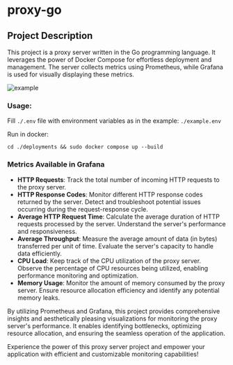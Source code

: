 # proxy-go

## Project Description

This project is a proxy server written in the Go programming language. It leverages the power of Docker Compose for effortless deployment and management. The server collects metrics using Prometheus, while Grafana is used for visually displaying these metrics.

![example](https://github.com/MaksimPozharskiy/proxy-go/assets/47855527/46ade724-da27-4123-aba0-b0016a1efa49)


### Usage:

Fill `./.env` file with environment variables as in the example: `./example.env` 

Run in docker:
```shell
cd ./deployments && sudo docker compose up --build
```

### Metrics Available in Grafana

- **HTTP Requests**: Track the total number of incoming HTTP requests to the proxy server. 
- **HTTP Response Codes**: Monitor different HTTP response codes returned by the server. Detect and troubleshoot potential issues occurring during the request-response cycle.
- **Average HTTP Request Time**: Calculate the average duration of HTTP requests processed by the server. Understand the server's performance and responsiveness.
- **Average Throughput**: Measure the average amount of data (in bytes) transferred per unit of time. Evaluate the server's capacity to handle data efficiently.
- **CPU Load**: Keep track of the CPU utilization of the proxy server. Observe the percentage of CPU resources being utilized, enabling performance monitoring and optimization.
- **Memory Usage**: Monitor the amount of memory consumed by the proxy server. Ensure resource allocation efficiency and identify any potential memory leaks.

By utilizing Prometheus and Grafana, this project provides comprehensive insights and aesthetically pleasing visualizations for monitoring the proxy server's performance. It enables identifying bottlenecks, optimizing resource allocation, and ensuring the seamless operation of the application.

Experience the power of this proxy server project and empower your application with efficient and customizable monitoring capabilities!

